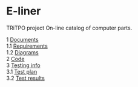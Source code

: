 # E-liner
TRiTPO project
On-line catalog of computer parts.

1 [Documents](Documents)  
1.1 [Requirements](Documents/Requirements)  
1.2 [Diagrams](Documents/Digarams)  
2 [Code](code/src/main/java/com/example)   
3 [Testing info](Testing)  
3.1 [Test plan](Testing/TestPlan.md)  
3.2 [Test results](Testing/TestResults.md)  
